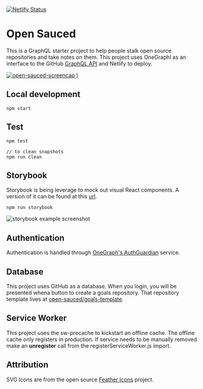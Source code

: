 [![Netlify Status](https://api.netlify.com/api/v1/badges/76a3de8e-270c-4adf-89d5-3a3863da74e6/deploy-status)](https://app.netlify.com/sites/open-sauced/deploys)

# Open Sauced

This is a GraphQL starter project to help people stalk open source repositories and take notes on them. This project uses OneGraphl as an interface to the GitHub [GraphQL API](https://developer.github.com/v4/) and Netlify to deploy.

[![open-sauced-screencap](https://user-images.githubusercontent.com/5713670/82944481-27abec00-9f50-11ea-85c0-960641717f33.png)
)](https://opensauced.pizza)

## Local development
```
npm start
```

## Test

```
npm test

// to clean snapshots
npm run clean
```
## Storybook
Storybook is being leverage to mock out visual React components. A version of it can be found at this [url](https://sauced-components.netlify.com/).
```
npm run storybook
```
![storybook example screenshot](https://user-images.githubusercontent.com/5713670/68147486-0cd14600-ff32-11e9-8cc0-fd91f4171b87.png)

## Authentication
Authentication is handled through [OneGraph's AuthGuardian](https://www.onegraph.com/docs/auth_guardian.html) service. 

## Database
This project uses GitHub as a database. When you login, you will be presented whena button to create a goals repository. That repository template lives at [open-sauced/goals-template](https://github.com/open-sauced/goals-template).

## Service Worker
This project uses the sw-precache to kickstart an offline cache. The
offline cache only registers in production. If service needs to be
manually removed make an **unregister** call from the registerServiceWorker.js import. 

## Attribution
SVG Icons are from the open source [Feather Icons]() project. 

